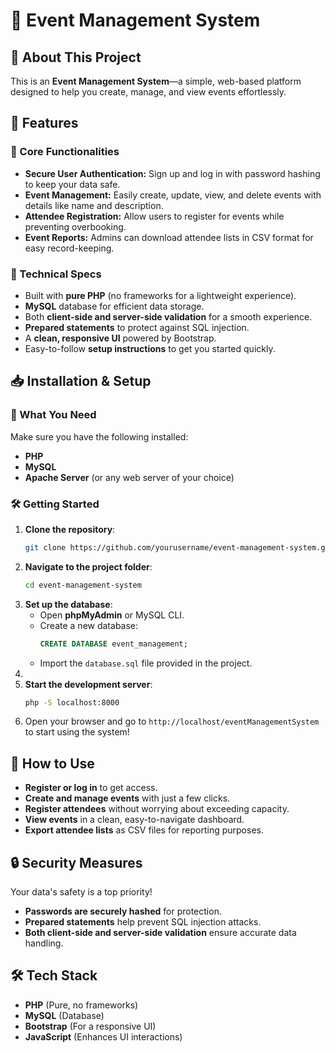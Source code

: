 # 🎉 Event Management System

## 🌟 About This Project
 This is an **Event Management System**—a simple, web-based platform designed to help you create, manage, and view events effortlessly. 

## 🚀 Features
### 🎯 Core Functionalities
- **Secure User Authentication:** Sign up and log in with password hashing to keep your data safe.
- **Event Management:** Easily create, update, view, and delete events with details like name and description.
- **Attendee Registration:** Allow users to register for events while preventing overbooking.
- **Event Reports:** Admins can download attendee lists in CSV format for easy record-keeping.

### 🔧 Technical Specs
- Built with **pure PHP** (no frameworks for a lightweight experience).
- **MySQL** database for efficient data storage.
- Both **client-side and server-side validation** for a smooth experience.
- **Prepared statements** to protect against SQL injection.
- A **clean, responsive UI** powered by Bootstrap.
- Easy-to-follow **setup instructions** to get you started quickly.

## 📥 Installation & Setup
### 🔹 What You Need
Make sure you have the following installed:
- **PHP** 
- **MySQL**
- **Apache Server** (or any web server of your choice)

### 🛠️ Getting Started
1. **Clone the repository**:
   ```sh
   git clone https://github.com/yourusername/event-management-system.git
   ```
2. **Navigate to the project folder**:
   ```sh
   cd event-management-system
   ```
3. **Set up the database**:
   - Open **phpMyAdmin** or MySQL CLI.
   - Create a new database:
     ```sql
     CREATE DATABASE event_management;
     ```
   - Import the `database.sql` file provided in the project.
4. 
5. **Start the development server**:
   ```sh
   php -S localhost:8000
   ```
6. Open your browser and go to `http://localhost/eventManagementSystem` to start using the system!

## 🎉 How to Use
- **Register or log in** to get access.
- **Create and manage events** with just a few clicks.
- **Register attendees** without worrying about exceeding capacity.
- **View events** in a clean, easy-to-navigate dashboard.
- **Export attendee lists** as CSV files for reporting purposes.

## 🔒 Security Measures
Your data's safety is a top priority!
- **Passwords are securely hashed** for protection.
- **Prepared statements** help prevent SQL injection attacks.
- **Both client-side and server-side validation** ensure accurate data handling.

## 🛠️ Tech Stack
- **PHP** (Pure, no frameworks)
- **MySQL** (Database)
- **Bootstrap** (For a responsive UI)
- **JavaScript** (Enhances UI interactions)

 

 


